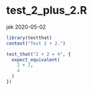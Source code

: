 test\_2\_plus\_2.R
================
jek
2020-05-02

``` r
library(testthat)
context("Test 2 + 2.")
```

``` r
test_that("2 + 2 = 4", {
  expect_equivalent(
    2 + 2,
    4
  )
})
```
